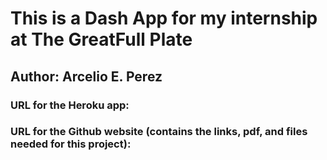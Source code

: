 # This is a Dash App for my internship at The GreatFull Plate  
## Author: Arcelio E. Perez  

### URL for the Heroku app:  
### URL for the Github website (contains the links, pdf, and files needed for this project): [](https://arcelioeperez.github.io/dash-app/)

